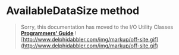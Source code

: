 # AvailableDataSize method #

> Sorry, this documentation has moved to the I/O Utility Classes **[Programmers' Guide](http://wiki.delphidabbler.com/index.php/Docs/TPJPipeAvailableDataSize)** ![http://www.delphidabbler.com/img/markup/off-site.gif](http://www.delphidabbler.com/img/markup/off-site.gif)
